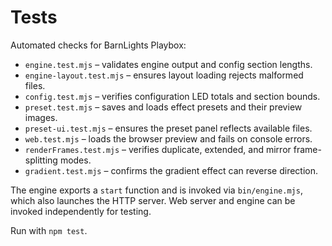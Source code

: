 # Tests

Automated checks for BarnLights Playbox:

- `engine.test.mjs` – validates engine output and config section lengths.
- `engine-layout.test.mjs` – ensures layout loading rejects malformed files.
- `config.test.mjs` – verifies configuration LED totals and section bounds.
- `preset.test.mjs` – saves and loads effect presets and their preview images.
- `preset-ui.test.mjs` – ensures the preset panel reflects available files.
- `web.test.mjs` – loads the browser preview and fails on console errors.
- `renderFrames.test.mjs` – verifies duplicate, extended, and mirror frame-splitting modes.
- `gradient.test.mjs` – confirms the gradient effect can reverse direction.

The engine exports a `start` function and is invoked via `bin/engine.mjs`, which also launches the HTTP server. Web server and engine can be invoked independently for testing.

Run with `npm test`.
